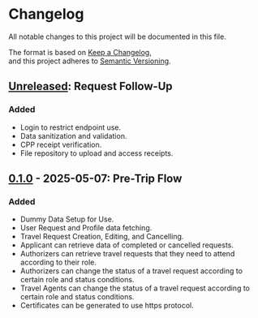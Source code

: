 # Changelog

All notable changes to this project will be documented in this file.

The format is based on [Keep a Changelog](https://keepachangelog.com/en/1.1.0/),  
and this project adheres to [Semantic Versioning](https://semver.org/spec/v2.0.0.html).

## [Unreleased]: Request Follow-Up

### Added

- Login to restrict endpoint use.
- Data sanitization and validation.
- CPP receipt verification.
- File repository to upload and access receipts.

## [0.1.0] - 2025-05-07: Pre-Trip Flow

### Added

- Dummy Data Setup for Use.
- User Request and Profile data fetching.
- Travel Request Creation, Editing, and Cancelling.
- Applicant can retrieve data of completed or cancelled requests.
- Authorizers can retrieve travel requests that they need to attend according to their role.
- Authorizers can change the status of a travel request according to certain role and status conditions.
- Travel Agents can change the status of a travel request according to certain role and status conditions.
- Certificates can be generated to use https protocol.

[unreleased]: https://github.com/101-Coconsulting/TC3005B.501-Backend/compare/v0.1.0...HEAD  
[0.1.0]: https://github.com/101-Coconsulting/TC3005B.501-Backend/releases/tag/v0.1.0
